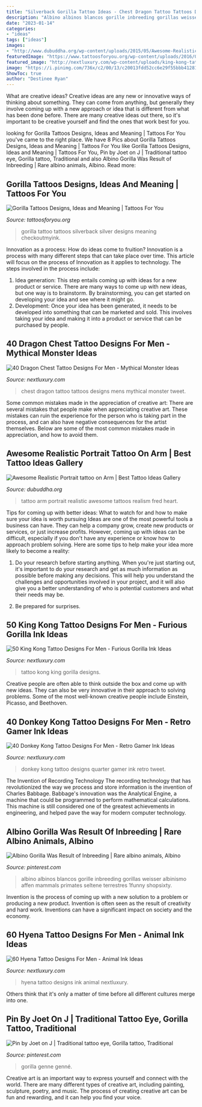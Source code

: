 ```yaml
---
title: "Silverback Gorilla Tattoo Ideas - Chest Dragon Tattoo Tattoos Designs Mens Mythical Monster Tweet"
description: "Albino albinos blancos gorille inbreeding gorillas weisser albinismo affen mammals primates seltene terrestres 1funny shopsixty"
date: "2023-01-14"
categories:
- "ideas"
tags: ["ideas"]
images:
- "http://www.dubuddha.org/wp-content/uploads/2015/05/Awesome-Realistic-Portrait-tattoo-on-Arm-by-Fred-Tattoo.jpg"
featuredImage: "https://www.tattoosforyou.org/wp-content/uploads/2016/03/Silverback-Gorilla-Tattoo.jpg"
featured_image: "http://nextluxury.com/wp-content/uploads/king-kong-tattoo-design-on-man.jpg"
image: "https://i.pinimg.com/736x/c2/00/13/c20013fdd52cc6e29f55bbb412812b7e--albino-gorilla-snowflakes.jpg"
ShowToc: true
author: "Destinee Ryan"
---
```



What are creative ideas?
Creative ideas are any new or innovative ways of thinking about something. They can come from anything, but generally they involve coming up with a new approach or idea that is different from what has been done before. There are many creative ideas out there, so it's important to be creative yourself and find the ones that work best for you.

	

		
looking for Gorilla Tattoos Designs, Ideas and Meaning | Tattoos For You you've came to the right place. We have 8 Pics about Gorilla Tattoos Designs, Ideas and Meaning | Tattoos For You like Gorilla Tattoos Designs, Ideas and Meaning | Tattoos For You, Pin by Joet on J | Traditional tattoo eye, Gorilla tattoo, Traditional and also Albino Gorilla Was Result of Inbreeding | Rare albino animals, Albino. Read more:
		
    
## Gorilla Tattoos Designs, Ideas And Meaning | Tattoos For You

<img loading=lazy src="https://www.tattoosforyou.org/wp-content/uploads/2016/03/Silverback-Gorilla-Tattoo.jpg" onerror="this.onerror=null;this.src='https://tse4.mm.bing.net/th?id=OIP.pf_A7Mj1Wh3h5UI7t80EMwHaLH&amp;pid=15.1';" alt="Gorilla Tattoos Designs, Ideas and Meaning | Tattoos For You">

_Source: tattoosforyou.org_

>gorilla tattoo tattoos silverback silver designs meaning checkoutmyink. 

	

Innovation as a process: How do ideas come to fruition?
Innovation is a process with many different steps that can take place over time. This article will focus on the process of Innovation as it applies to technology. The steps involved in the process include: 
1. Idea generation: This step entails coming up with ideas for a new product or service. There are many ways to come up with new ideas, but one way is to brainstorm. By brainstorming, you can get started on developing your idea and see where it might go. 
2. Development: Once your idea has been generated, it needs to be developed into something that can be marketed and sold. This involves taking your idea and making it into a product or service that can be purchased by people. 

    
## 40 Dragon Chest Tattoo Designs For Men - Mythical Monster Ideas

<img loading=lazy src="http://nextluxury.com/wp-content/uploads/mens-red-dragon-chest-tattoos.jpg" onerror="this.onerror=null;this.src='https://tse3.mm.bing.net/th?id=OIP.pJjB79xM6NN2rhu4znI8igHaHa&amp;pid=15.1';" alt="40 Dragon Chest Tattoo Designs For Men - Mythical Monster Ideas">

_Source: nextluxury.com_

>chest dragon tattoo tattoos designs mens mythical monster tweet. 

	

Some common mistakes made in the appreciation of creative art:
There are several mistakes that people make when appreciating creative art. These mistakes can ruin the experience for the person who is taking part in the process, and can also have negative consequences for the artist themselves. Below are some of the most common mistakes made in appreciation, and how to avoid them.

    
## Awesome Realistic Portrait Tattoo On Arm | Best Tattoo Ideas Gallery

<img loading=lazy src="http://www.dubuddha.org/wp-content/uploads/2015/05/Awesome-Realistic-Portrait-tattoo-on-Arm-by-Fred-Tattoo.jpg" onerror="this.onerror=null;this.src='https://tse1.mm.bing.net/th?id=OIP.eLUWleOYSzsjPTm7GXv9LgHaHa&amp;pid=15.1';" alt="Awesome Realistic Portrait tattoo on Arm | Best Tattoo Ideas Gallery">

_Source: dubuddha.org_

>tattoo arm portrait realistic awesome tattoos realism fred heart. 

	

Tips for coming up with better ideas: What to watch for and how to make sure your idea is worth pursuing
Ideas are one of the most powerful tools a business can have. They can help a company grow, create new products or services, or just increase profits. However, coming up with ideas can be difficult, especially if you don't have any experience or know how to approach problem solving. Here are some tips to help make your idea more likely to become a reality:
1. Do your research before starting anything. When you're just starting out, it's important to do your research and get as much information as possible before making any decisions. This will help you understand the challenges and opportunities involved in your project, and it will also give you a better understanding of who is potential customers and what their needs may be.

2. Be prepared for surprises.

    
## 50 King Kong Tattoo Designs For Men - Furious Gorilla Ink Ideas

<img loading=lazy src="http://nextluxury.com/wp-content/uploads/king-kong-tattoo-design-on-man.jpg" onerror="this.onerror=null;this.src='https://tse4.mm.bing.net/th?id=OIP.hkwswrykKvcmLUV0iIMJMwAAAA&amp;pid=15.1';" alt="50 King Kong Tattoo Designs For Men - Furious Gorilla Ink Ideas">

_Source: nextluxury.com_

>tattoo kong king gorilla designs. 

	

Creative people are often able to think outside the box and come up with new ideas. They can also be very innovative in their approach to solving problems. Some of the most well-known creative people include Einstein, Picasso, and Beethoven.

    
## 40 Donkey Kong Tattoo Designs For Men - Retro Gamer Ink Ideas

<img loading=lazy src="http://nextluxury.com/wp-content/uploads/male-cool-3d-video-game-donkey-kong-quarter-sleeve-tattoo-ideas.jpg" onerror="this.onerror=null;this.src='https://tse2.mm.bing.net/th?id=OIP.BQyIJbk0Kz-BBegoYajyMgHaHa&amp;pid=15.1';" alt="40 Donkey Kong Tattoo Designs For Men - Retro Gamer Ink Ideas">

_Source: nextluxury.com_

>donkey kong tattoo designs quarter gamer ink retro tweet. 

	

The Invention of Recording Technology
The recording technology that has revolutionized the way we process and store information is the invention of Charles Babbage. Babbage's innovation was the Analytical Engine, a machine that could be programmed to perform mathematical calculations. This machine is still considered one of the greatest achievements in engineering, and helped pave the way for modern computer technology.

    
## Albino Gorilla Was Result Of Inbreeding | Rare Albino Animals, Albino

<img loading=lazy src="https://i.pinimg.com/736x/c2/00/13/c20013fdd52cc6e29f55bbb412812b7e--albino-gorilla-snowflakes.jpg" onerror="this.onerror=null;this.src='https://tse4.mm.bing.net/th?id=OIP.3s1zeKAeKrsTn16frp_adAHaK9&amp;pid=15.1';" alt="Albino Gorilla Was Result of Inbreeding | Rare albino animals, Albino">

_Source: pinterest.com_

>albino albinos blancos gorille inbreeding gorillas weisser albinismo affen mammals primates seltene terrestres 1funny shopsixty. 

	

Invention is the process of coming up with a new solution to a problem or producing a new product. Invention is often seen as the result of creativity and hard work. Inventions can have a significant impact on society and the economy.

    
## 60 Hyena Tattoo Designs For Men - Animal Ink Ideas

<img loading=lazy src="http://nextluxury.com/wp-content/uploads/guy-with-hyena-tattoo-design-on-forearm.jpg" onerror="this.onerror=null;this.src='https://tse3.mm.bing.net/th?id=OIP.IT3xGQYm3Lv2BaNYMaLKmAHaIL&amp;pid=15.1';" alt="60 Hyena Tattoo Designs For Men - Animal Ink Ideas">

_Source: nextluxury.com_

>hyena tattoo designs ink animal nextluxury. 

	

Others think that it's only a matter of time before all different cultures merge into one.

    
## Pin By Joet On J | Traditional Tattoo Eye, Gorilla Tattoo, Traditional

<img loading=lazy src="https://i.pinimg.com/736x/e5/49/7c/e5497c48585600fdeb47c5dfcd6030f0.jpg" onerror="this.onerror=null;this.src='https://tse4.mm.bing.net/th?id=OIP.aKpaoSZmYvVQGJVMOaEp-QHaHa&amp;pid=15.1';" alt="Pin by Joet on J | Traditional tattoo eye, Gorilla tattoo, Traditional">

_Source: pinterest.com_

>gorilla genne genné. 

	

Creative art is an important way to express yourself and connect with the world. There are many different types of creative art, including painting, sculpture, poetry, and music. The process of creating creative art can be fun and rewarding, and it can help you find your voice.

